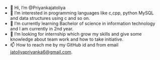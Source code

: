 - 👋 Hi, I’m @Priyankajatoliya
- 👀 I’m interested in programming languages like c,cpp, python MySQL and data structures using c and so on.
- 🌱 I’m currently learning Bachelor of science in information technology and I am currently in 2nd year.
- 💞️ I’m looking for internship which grow my skills and give some knowledge about team work and how to take initiative.
- 📫 How to reach me by my GitHub id and from email jatoliyapriyanka6@gmail.com.

<!---
Priyankajatoliya/Priyankajatoliya is a ✨ special ✨ repository because its `README.md` (this file) appears on your GitHub profile.
You can click the Preview link to take a look at your changes.
--->
